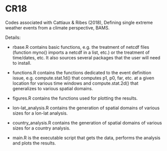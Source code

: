 # CR18
Codes associated with Cattiaux &amp; Ribes (2018), Defining single extreme weather events from a climate perspective, BAMS.

Details:

- rbase.R contains basic functions, e.g. the treatment of netcdf files (function myno() imports a netcdf in a list, etc.) or the treatment of time/dates, etc. It also sources several packages that the user will need to install.
- functions.R contains the functions dedicated to the event definition issue, e.g. compute.stat.1d() that computes p1, p0, far, etc. at a given location for various time windows and compute.stat.2d() that generalizes to various spatial domains.
- figures.R contains the functions used for plotting the results.
- lon-lat_analysis.R contains the generation of spatial domains of various sizes for a lon-lat analysis.
- country_analysis.R contains the generation of spatial domains of various sizes for a country analysis.

- main.R is the executable script that gets the data, performs the analysis and plots the results.

